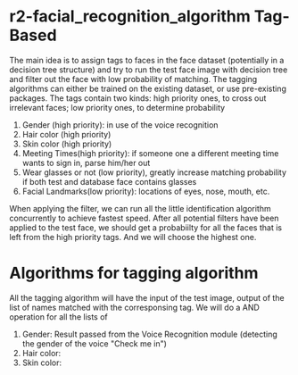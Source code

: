 # r2-facial_recognition_algorithm Tag-Based
The main idea is to assign tags to faces in the face dataset (potentially in a decision tree structure) and try to run the test face image with decision tree and filter out the face with low probability of matching. 
The tagging algorithms can either be trained on the existing dataset, or use pre-existing packages. 
The tags contain two kinds: high priority ones, to cross out irrelevant faces; low priority ones, to determine probability
1. Gender (high priority): in use of the voice recognition
2. Hair color (high priority)
3. Skin color (high priority)
4. Meeting Times(high priority): if someone one a different meeting time wants to sign in, parse him/her out
5. Wear glasses or not (low priority), greatly increase matching probability if both test and database face contains glasses
6. Facial Landmarks(low priority): locations of eyes, nose, mouth, etc. 

When applying the filter, we can run all the little identification algorithm concurrently to achieve fastest speed.
After all potential filters have been applied to the test face, we should get a probabiilty for all the faces that is left from the high priority tags. And we will choose the highest one.

# Algorithms for tagging algorithm
All the tagging algorithm will have the input of the test image, output of the list of names matched with the corresponsing tag. We will do a AND operation for all the lists of 
1. Gender: Result passed from the Voice Recognition module (detecting the gender of the voice "Check me in")
2. Hair color: 
3. Skin color: 